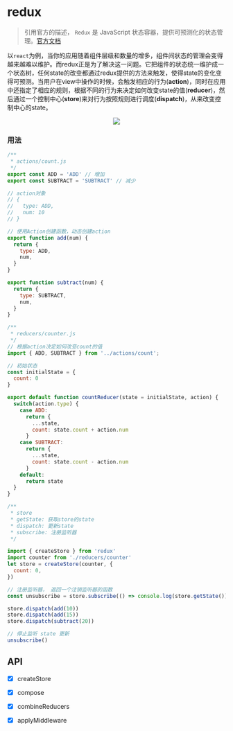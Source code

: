 # redux
>引用官方的描述， `Redux` 是 JavaScript 状态容器，提供可预测化的状态管理。[官方文档](http://cn.redux.js.org/)

以`react`为例，当你的应用随着组件层级和数量的增多，组件间状态的管理会变得越来越难以维护。而redux正是为了解决这一问题。它把组件的状态统一维护成一个状态树，任何state的改变都通过redux提供的方法来触发，使得state的变化变得可预测。当用户在view中操作的时候，会触发相应的行为(**action**)，同时在应用中还指定了相应的规则，根据不同的行为来决定如何改变state的值(**reducer**)，然后通过一个控制中心(**store**)来对行为按照规则进行调度(**dispatch**)，从来改变控制中心的state。


<div align="center">
  <img src="https://wj-block.oss-cn-shenzhen.aliyuncs.com/395937-20160710165110983-595754985.png?Expires=1561019833&OSSAccessKeyId=TMP.AgETJHSH8YAOVmfWNStt2uJZIU0j_Drm_gB33dNftVnHWnYm1Nloly6nvhEQAAAwLAIUfdjM-PE183h-bdFXAQMmHv5A7CACFC9bQYJl_l8Eoln-Lr1u4whPGBYA&Signature=ry8el112%2BALvXQF%2FwdsF67HUlSU%3D" />
</div>

### 用法
```js
/**
 * actions/count.js
 */
export const ADD = 'ADD' // 增加
export const SUBTRACT = 'SUBTRACT' // 减少

// action对象
// {
//   type: ADD,
//   num: 10
// }

// 使用Action创建函数，动态创建action
export function add(num) {
  return {
    type: ADD,
    num,
  }
}

export function subtract(num) {
  return {
    type: SUBTRACT,
    num,
  }
}

/**
 * reducers/counter.js
 */
// 根据action决定如何改变count的值
import { ADD, SUBTRACT } from '../actions/count';

// 初始状态
const initialState = {
  count: 0
}

export default function countReducer(state = initialState, action) {
  switch(action.type) {
    case ADD:
      return {
        ...state,
        count: state.count + action.num
      }
    case SUBTRACT:
      return {
        ...state,
        count: state.count - action.num
      }
    default:
      return state
  }
}

/**
 * store
 * getState: 获取store的state
 * dispatch: 更新state
 * subscribe: 注册监听器
 */

import { createStore } from 'redux'
import counter from './reducers/counter'
let store = createStore(counter, {
  count: 0,
})

// 注册监听器， 返回一个注销监听器的函数
const unsubscribe = store.subscribe(() => console.log(store.getState()))

store.dispatch(add(10))
store.dispatch(add(15))
store.dispatch(subtract(20))

// 停止监听 state 更新
unsubscribe()


```

## API

- [x] createStore
- [x] compose
- [x] combineReducers
- [x] applyMiddleware

